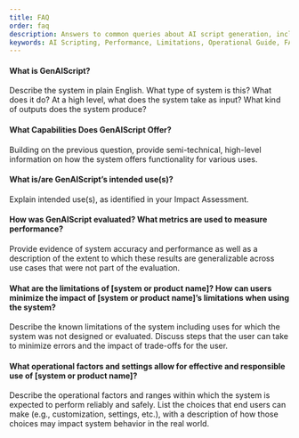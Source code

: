 ```yaml
---
title: FAQ
order: faq
description: Answers to common queries about AI script generation, including uses, performance, and limitations for optimal operation.
keywords: AI Scripting, Performance, Limitations, Operational Guide, FAQ
---
```


#### What is GenAIScript?

Describe the system in plain English. What type of system is this? What does it do? At a high level, what does the system take as input? What kind of outputs does the system produce?

#### What Capabilities Does GenAIScript Offer?

Building on the previous question, provide semi-technical, high-level information on how the system offers functionality for various uses.

#### What is/are GenAIScript’s intended use(s)?

Explain intended use(s), as identified in your Impact Assessment.

#### How was GenAIScript evaluated? What metrics are used to measure performance?

Provide evidence of system accuracy and performance as well as a description of the extent to which these results are generalizable across use cases that were not part of the evaluation.

#### What are the limitations of [system or product name]? How can users minimize the impact of [system or product name]’s limitations when using the system?

Describe the known limitations of the system including uses for which the system was not designed or evaluated. Discuss steps that the user can take to minimize errors and the impact of trade-offs for the user.

#### What operational factors and settings allow for effective and responsible use of [system or product name]?

Describe the operational factors and ranges within which the system is expected to perform reliably and safely. List the choices that end users can make (e.g., customization, settings, etc.), with a description of how those choices may impact system behavior in the real world.
